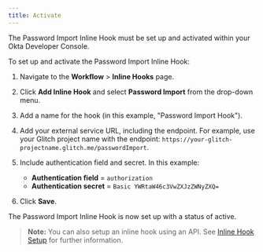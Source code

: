 ```yaml
---
title: Activate
---
```


The Password Import Inline Hook must be set up and activated within your Okta Developer Console.

To set up and activate the Password Import Inline Hook:

1. Navigate to the **Workflow** > **Inline Hooks** page.
2. Click **Add Inline Hook** and select **Password Import** from the drop-down menu.
3. Add a name for the hook (in this example, "Password Import Hook").
4. Add your external service URL, including the endpoint. For example, use your Glitch project name with the endpoint: `https://your-glitch-projectname.glitch.me/passwordImport`.
5. Include authentication field and secret. In this example:

    - **Authentication field** = `authorization`
    - **Authentication secret** = `Basic YWRtaW46c3VwZXJzZWNyZXQ=`
6. Click **Save**.

The Password Import Inline Hook is now set up with a status of active.

> **Note:** You can also setup an inline hook using an API. See [Inline Hook Setup](/docs/reference/api/inline-hooks/) for further information.

<NextSectionLink/>
